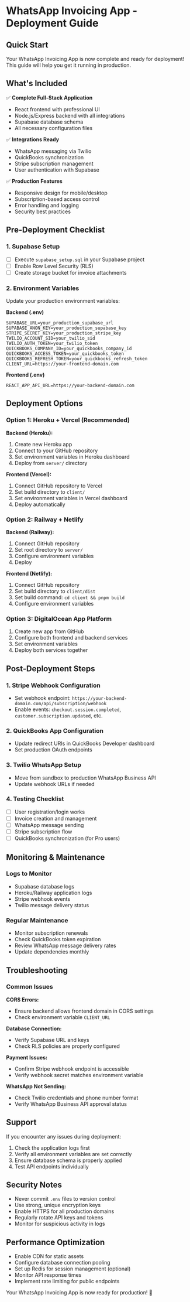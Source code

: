 # WhatsApp Invoicing App - Deployment Guide

## Quick Start

Your WhatsApp Invoicing App is now complete and ready for deployment! This guide will help you get it running in production.

## What's Included

✅ **Complete Full-Stack Application**
- React frontend with professional UI
- Node.js/Express backend with all integrations
- Supabase database schema
- All necessary configuration files

✅ **Integrations Ready**
- WhatsApp messaging via Twilio
- QuickBooks synchronization
- Stripe subscription management
- User authentication with Supabase

✅ **Production Features**
- Responsive design for mobile/desktop
- Subscription-based access control
- Error handling and logging
- Security best practices

## Pre-Deployment Checklist

### 1. Supabase Setup
- [ ] Execute `supabase_setup.sql` in your Supabase project
- [ ] Enable Row Level Security (RLS)
- [ ] Create storage bucket for invoice attachments

### 2. Environment Variables
Update your production environment variables:

**Backend (.env)**
```env
SUPABASE_URL=your_production_supabase_url
SUPABASE_ANON_KEY=your_production_supabase_key
STRIPE_SECRET_KEY=your_production_stripe_key
TWILIO_ACCOUNT_SID=your_twilio_sid
TWILIO_AUTH_TOKEN=your_twilio_token
QUICKBOOKS_COMPANY_ID=your_quickbooks_company_id
QUICKBOOKS_ACCESS_TOKEN=your_quickbooks_token
QUICKBOOKS_REFRESH_TOKEN=your_quickbooks_refresh_token
CLIENT_URL=https://your-frontend-domain.com
```

**Frontend (.env)**
```env
REACT_APP_API_URL=https://your-backend-domain.com
```

## Deployment Options

### Option 1: Heroku + Vercel (Recommended)

**Backend (Heroku):**
1. Create new Heroku app
2. Connect to your GitHub repository
3. Set environment variables in Heroku dashboard
4. Deploy from `server/` directory

**Frontend (Vercel):**
1. Connect GitHub repository to Vercel
2. Set build directory to `client/`
3. Set environment variables in Vercel dashboard
4. Deploy automatically

### Option 2: Railway + Netlify

**Backend (Railway):**
1. Connect GitHub repository
2. Set root directory to `server/`
3. Configure environment variables
4. Deploy

**Frontend (Netlify):**
1. Connect GitHub repository
2. Set build directory to `client/dist`
3. Set build command: `cd client && pnpm build`
4. Configure environment variables

### Option 3: DigitalOcean App Platform

1. Create new app from GitHub
2. Configure both frontend and backend services
3. Set environment variables
4. Deploy both services together

## Post-Deployment Steps

### 1. Stripe Webhook Configuration
- Set webhook endpoint: `https://your-backend-domain.com/api/subscription/webhook`
- Enable events: `checkout.session.completed`, `customer.subscription.updated`, etc.

### 2. QuickBooks App Configuration
- Update redirect URIs in QuickBooks Developer dashboard
- Set production OAuth endpoints

### 3. Twilio WhatsApp Setup
- Move from sandbox to production WhatsApp Business API
- Update webhook URLs if needed

### 4. Testing Checklist
- [ ] User registration/login works
- [ ] Invoice creation and management
- [ ] WhatsApp message sending
- [ ] Stripe subscription flow
- [ ] QuickBooks synchronization (for Pro users)

## Monitoring & Maintenance

### Logs to Monitor
- Supabase database logs
- Heroku/Railway application logs
- Stripe webhook events
- Twilio message delivery status

### Regular Maintenance
- Monitor subscription renewals
- Check QuickBooks token expiration
- Review WhatsApp message delivery rates
- Update dependencies monthly

## Troubleshooting

### Common Issues

**CORS Errors:**
- Ensure backend allows frontend domain in CORS settings
- Check environment variable `CLIENT_URL`

**Database Connection:**
- Verify Supabase URL and keys
- Check RLS policies are properly configured

**Payment Issues:**
- Confirm Stripe webhook endpoint is accessible
- Verify webhook secret matches environment variable

**WhatsApp Not Sending:**
- Check Twilio credentials and phone number format
- Verify WhatsApp Business API approval status

## Support

If you encounter any issues during deployment:

1. Check the application logs first
2. Verify all environment variables are set correctly
3. Ensure database schema is properly applied
4. Test API endpoints individually

## Security Notes

- Never commit `.env` files to version control
- Use strong, unique encryption keys
- Enable HTTPS for all production domains
- Regularly rotate API keys and tokens
- Monitor for suspicious activity in logs

## Performance Optimization

- Enable CDN for static assets
- Configure database connection pooling
- Set up Redis for session management (optional)
- Monitor API response times
- Implement rate limiting for public endpoints

Your WhatsApp Invoicing App is now ready for production! 🚀


